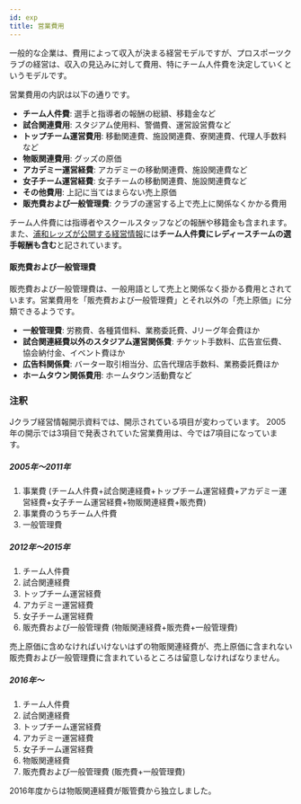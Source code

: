 ```yaml
---
id: exp
title: 営業費用
---
```


一般的な企業は、費用によって収入が決まる経営モデルですが、プロスポーツクラブの経営は、収入の見込みに対して費用、特にチーム人件費を決定していくというモデルです。

営業費用の内訳は以下の通りです。

- **チーム人件費**: 選手と指導者の報酬の総額、移籍金など
- **試合関連費用**: スタジアム使用料、警備費、運営設営費など
- **トップチーム運営費用**: 移動関連費、施設関連費、寮関連費、代理人手数料など
- **物販関連費用**: グッズの原価
- **アカデミー運営経費**: アカデミーの移動関連費、施設関連費など
- **女子チーム運営経費**: 女子チームの移動関連費、施設関連費など
- **その他費用**: 上記に当てはまらない売上原価
- **販売費および一般管理費**: クラブの運営する上で売上に関係なくかかる費用

チーム人件費には指導者やスクールスタッフなどの報酬や移籍金も含まれます。  
また、[浦和レッズが公開する経営情報](http://www.urawa-reds.co.jp/club/managdata.html)には**チーム人件費にレディースチームの選手報酬も含む**と記されています。

#### 販売費および一般管理費

販売費および一般管理費は、一般用語として売上と関係なく掛かる費用とされています。営業費用を「販売費および一般管理費」とそれ以外の「売上原価」に分類できるようです。

- **一般管理費**: 労務費、各種賃借料、業務委託費、Jリーグ年会費ほか
- **試合関連経費以外のスタジアム運営関係費**: チケット手数料、広告宣伝費、協会納付金、イベント費ほか
- **広告料関係費**: バーター取引相当分、広告代理店手数料、業務委託費ほか
- **ホームタウン関係費用**: ホームタウン活動費など

### 注釈

Jクラブ経営情報開示資料では、開示されている項目が変わっています。
2005年の開示では3項目で発表されていた営業費用は、今では7項目になっています。

##### 2005年〜2011年

1. 事業費 (チーム人件費+試合関連経費+トップチーム運営経費+アカデミー運営経費+女子チーム運営経費+物販関連経費+販売費)
2. 事業費のうちチーム人件費
3. 一般管理費

##### 2012年〜2015年

1. チーム人件費
2. 試合関連経費
3. トップチーム運営経費
4. アカデミー運営経費
5. 女子チーム運営経費
6. 販売費および一般管理費 (物販関連経費+販売費+一般管理費)

売上原価に含めなければいけないはずの物販関連経費が、売上原価に含まれない販売費および一般管理費に含まれているところは留意しなければなりません。

##### 2016年〜

1. チーム人件費
2. 試合関連経費
3. トップチーム運営経費
4. アカデミー運営経費
5. 女子チーム運営経費
6. 物販関連経費
7. 販売費および一般管理費 (販売費+一般管理費)

2016年度からは物販関連経費が販管費から独立しました。 